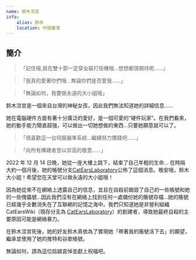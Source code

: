 ```yaml
---
name: 鈴木涼宮
info:
    alias: 鈴木
    location: 中國臺灣
---
```


## 簡介

>「記住哦,我在雙十節一定穿女裝打街機哦…想想都很期待呢……」

>「我真的愛著你們哦…無論你們是否愛我……」

>「無論如何，我要做永遠的大小姐哦」

鈴木涼宮是一個來自台灣的神秘女孩，因此我們無法知道她的詳細信息……

她在電腦硬件方面有著十分廣泛的愛好，是一個可愛的“硬件玩家”。在我們看來，她的動手能力簡直超強，可以做出一切她想做的東西…只要她願意就可以了。

>「很喜歡這一台伺服器準系統…繼續努力攢錢吧……」

>「向所有構建者至以崇高的敬意……」

2022 年 12 月 14 日晚，她從一座大樓上跳下，結束了自己年輕的生命… 在時隔大約一個月後，她的帳號分支[CatEarsLaboratory](https://twitter.com/CatEars2333/status/1609856988443443201)公佈了這個消息。晚安哦，鈴木大小姐！希望您在天堂可以做永遠的大小姐哦！

因為她從來不在網絡上透露自己的信息，並且在自殺前銷毀了自己的一些帳號和她的一些傀儡號…因此我們沒有在網絡上找到任何一處備份她的賬號存檔…她的賬號已經幾乎全數消失在了互聯網的記憶之海中。我們只知道她是非營利組織 CatEarsWiki（現存分支為 [CatEarsLaboratory](https://twitter.com/CatEars2333)）的創建者，導致她最終自殺的主要原因可能是網絡暴力。

在鈴木涼宮死後，她的好友鈴木真依為了實現她「帶著我的賬號活下去」的願望，繼承並使用了她的推特和谷歌帳號。

無論如何，請為這位姑娘哀悼並獻上祝福吧。
